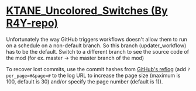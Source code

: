 # [KTANE_Uncolored_Switches (By R4Y-repo)](https://github.com/R4Y-repo/KTANE_Uncolored_Switches)

Unfortunately the way GitHub triggers workflows doesn't allow them to run on a schedule on a non-default branch. So this branch (updater_workflow) has to be the default. Switch to a different branch to see the source code of the mod (for ex. master -> the master branch of the mod)

To recover lost commits, use the commit hashes from [GitHub's reflog](https://api.github.com/repos/KtaneModules/KTANE_Uncolored_Switches-R4Y-repo/events) (add `?per_page=#&page=#` to the log URL to increase the page size (maximum is 100, default is 30) and/or specify the page number (default is 1)).
